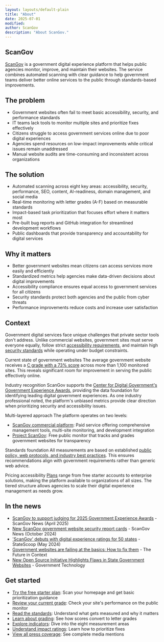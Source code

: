 ```yaml
---
layout: layouts/default-plain
title: "About"
date: 2025-07-01
modified: 
author: ScanGov
description: "About ScanGov."
---
```


## ScanGov

[ScanGov](https://scangov.com/) is a government digital experience platform that helps public agencies monitor, improve, and maintain their websites. The service combines automated scanning with clear guidance to help government teams deliver better online services to the public through standards-based improvements.

## The problem

- Government websites often fail to meet basic accessibility, security, and performance standards
- IT teams lack tools to monitor multiple sites and prioritize fixes effectively
- Citizens struggle to access government services online due to poor digital experiences
- Agencies spend resources on low-impact improvements while critical issues remain unaddressed
- Manual website audits are time-consuming and inconsistent across organizations

## The solution

- Automated scanning across eight key areas: accessibility, security, performance, SEO, content, AI-readiness, domain management, and social media
- Real-time monitoring with letter grades (A-F) based on measurable standards
- Impact-based task prioritization that focuses effort where it matters most
- Pre-built bug reports and GitHub integration for streamlined development workflows
- Public dashboards that provide transparency and accountability for digital services

## Why it matters

- Better government websites mean citizens can access services more easily and efficiently
- Standardized metrics help agencies make data-driven decisions about digital improvements
- Accessibility compliance ensures equal access to government services for all citizens
- Security standards protect both agencies and the public from cyber threats
- Performance improvements reduce costs and increase user satisfaction

## Context

Government digital services face unique challenges that private sector tools don't address. Unlike commercial websites, government sites must serve everyone equally, follow strict [accessibility requirements](https://standards.scangov.org/), and maintain high [security standards](https://standards.scangov.org/) while operating under budget constraints.

Current state of government websites
The average government website receives a [C grade with a 73% score](https://scangov.org/) across more than 1,100 monitored sites. This reveals significant room for improvement in serving the public effectively online.

Industry recognition
ScanGov supports the [Center for Digital Government's Government Experience Awards](https://scangov.com/government-experience-awards/), providing the data foundation for identifying leading digital government experiences. As one industry professional noted, the platform's unbiased metrics provide clear direction when prioritizing security and accessibility issues.

Multi-layered approach
The platform operates on two levels:
- [ScanGov commercial platform](https://scangov.com/): Paid service offering comprehensive management tools, multi-site monitoring, and development integration
- [Project ScanGov](https://scangov.org/): Free public monitor that tracks and grades government websites for transparency

Standards foundation
All measurements are based on established [public policy, web protocols, and industry best practices](https://standards.scangov.org/). This ensures recommendations align with government requirements rather than generic web advice.

Pricing accessibility
[Plans](https://scangov.com/plans) range from free starter accounts to enterprise solutions, making the platform available to organizations of all sizes. The tiered structure allows agencies to scale their digital experience management as needs grow.

## In the news

- [ScanGov to support judging for 2025 Government Experience Awards](https://scangov.com/news/government-experience-awards-2025) - ScanGov News (April 2025)
- [New ScanGov government website security report cards](https://scangov.com/news/new-gov-website-security-grades-scores) - ScanGov News (October 2024)
- ['ScanGov' debuts with digital experience ratings for 50 states](https://scangov.com/news/scangov-government-website-tracker-2024) - StateScoop (May 2024)
- [Government websites are failing at the basics: How to fix them](https://scangov.com/news/government-websites-failing-basics) - The Future in Context
- [New Open Source Initiative Highlights Flaws in State Government Websites](https://scangov.com/news/open-source-initiative-state-websites) - Government Technology

## Get started

- [Try the free starter plan](https://scangov.com/): Scan your homepage and get basic prioritization guidance
- [Review your current grade](https://scangov.org/): Check your site's performance on the public monitor
- [Read the standards](https://standards.scangov.org/): Understand what gets measured and why it matters
- [Learn about grading](https://docs.scangov.org/grades): See how scores convert to letter grades
- [Explore indicators](https://scangov.com/indicators/): Dive into the eight measurement areas
- [Understand impact ratings](https://docs.scangov.org/impact): Learn how to prioritize fixes
- [View all press coverage](https://scangov.com/press/): See complete media mentions